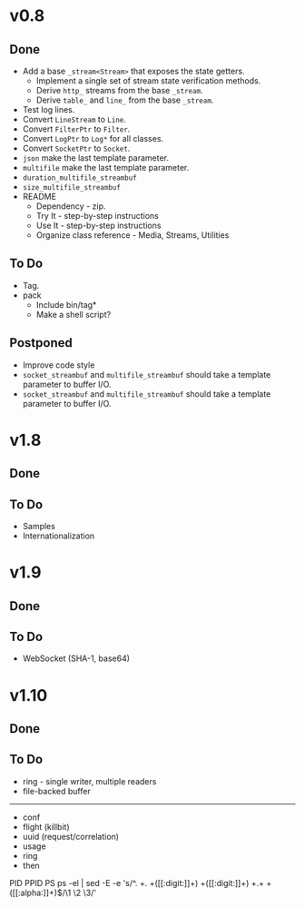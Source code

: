 # v0.8
## Done
- Add a base `_stream<Stream>` that exposes the state getters.
  - Implement a single set of stream state verification methods.
  - Derive `http_` streams from the base `_stream`.
  - Derive `table_` and `line_` from the base `_stream`.
- Test log lines.
- Convert `LineStream` to `Line`.
- Convert `FilterPtr` to `Filter`. 
- Convert `LogPtr` to `Log*` for all classes.
- Convert `SocketPtr` to `Socket`.
- `json` make <Log> the last template parameter.
- `multifile` make <Log> the last template parameter.
- `duration_multifile_streambuf`
- `size_multifile_streambuf`
- README
  - Dependency - zip. 
  - Try It - step-by-step instructions
  - Use It - step-by-step instructions
  - Organize class reference - Media, Streams, Utilities

## To Do
- Tag.
- pack
  - Include bin/tag*
  - Make a shell script?

## Postponed
- Improve code style
- `socket_streambuf` and `multifile_streambuf` should take a <Size> template parameter to buffer I/O.
- `socket_streambuf` and `multifile_streambuf` should take a <Size> template parameter to buffer I/O.

# v1.8
## Done
## To Do
- Samples
- Internationalization

# v1.9
## Done
## To Do
- WebSocket (SHA-1, base64)

# v1.10
## Done
## To Do
- ring - single writer, multiple readers
- file-backed buffer

---

- conf
- flight (killbit)
- uuid (request/correlation)
- usage
- ring
- then


PID PPID PS
ps -el | sed -E -e 's/^. +. +([[:digit:]]+) +([[:digit:]]+) +.+ +([[:alpha:]]+)$/\1 \2 \3/'